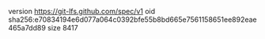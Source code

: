 version https://git-lfs.github.com/spec/v1
oid sha256:e70834194e6d077a064c0392bfe55b8bd665e7561158651ee892eae465a7dd89
size 8417
